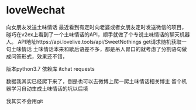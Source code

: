 # loveWechat
向女朋友发送土味情话
最近看到有定时向老婆或者女朋友定时发送微信的项目，碰巧在v2ex上看到了一个土味情话的API，顺手就做了个专说土味情话的聊天机器人。
API地址https://api.lovelive.tools/api/SweetNothings get请求随机获取一句土味情话
土味情话本来和歇后语差不多，都是吊人胃口的就考虑了分割语句做成问答形式，效果还不错，

版本python3.7
依赖库 
itchat
requests

数据我其实已经爬下来了，倒是也可以去微博上爬一爬土味情话相关博主
留个机器学习自动生成土味情话的坑以后填

我其实不会用git
